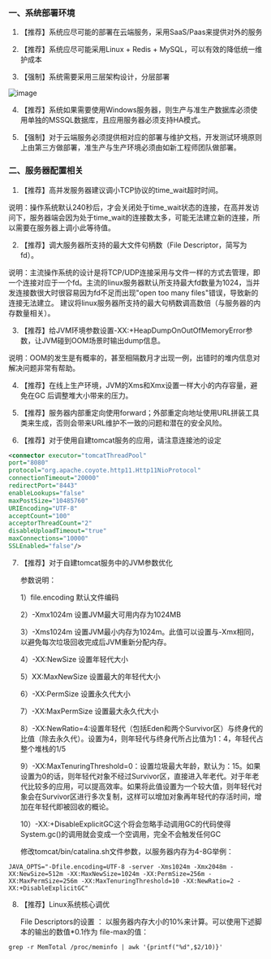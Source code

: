 ### 一、系统部署环境

1. 【推荐】系统应尽可能的部署在云端服务，采用SaaS/Paas来提供对外的服务

2. 【推荐】系统应尽可能采用Linux + Redis + MySQL，可以有效的降低统一维护成本

3. 【强制】系统需要采用三层架构设计，分层部署

![image](https://i.loli.net/2021/04/14/BueDyN7lPEM9d6p.png) 

4. 【推荐】系统如果需要使用Windows服务器，则生产与准生产数据库必须使用单独的MSSQL数据库，且应用服务器必须支持HA模式。

5. 【强制】对于云端服务必须提供相对应的部署与维护文档，开发测试环境原则上由第三方做部署，准生产与生产环境必须由如新工程师团队做部署。



### 二、服务器配置相关

1. 【推荐】高并发服务器建议调小TCP协议的time_wait超时时间。 

说明：操作系统默认240秒后，才会关闭处于time_wait状态的连接，在高并发访问下，服务器端会因为处于time_wait的连接数太多，可能无法建立新的连接，所以需要在服务器上调小此等待值。 

2. 【推荐】调大服务器所支持的最大文件句柄数（File Descriptor，简写为fd）。 

说明：主流操作系统的设计是将TCP/UDP连接采用与文件一样的方式去管理，即一个连接对应于一个fd。主流的linux服务器默认所支持最大fd数量为1024，当并发连接数很大时很容易因为fd不足而出现"open too many files"错误，导致新的连接无法建立。 建议将linux服务器所支持的最大句柄数调高数倍（与服务器的内存数量相关）。 

3. 【推荐】给JVM环境参数设置-XX:+HeapDumpOnOutOfMemoryError参数，让JVM碰到OOM场景时输出dump信息。 

说明：OOM的发生是有概率的，甚至相隔数月才出现一例，出错时的堆内信息对解决问题非常有帮助。 

4. 【推荐】在线上生产环境，JVM的Xms和Xmx设置一样大小的内存容量，避免在GC 后调整堆大小带来的压力。 

5. 【推荐】服务器内部重定向使用forward；外部重定向地址使用URL拼装工具类来生成，否则会带来URL维护不一致的问题和潜在的安全风险。

6. 【推荐】对于使用自建tomcat服务的应用，请注意连接池的设定

```xml
<connector executor="tomcatThreadPool" 
port="8080" 
protocol="org.apache.coyote.http11.Http11NioProtocol"
connectionTimeout="20000"
redirectPort="8443"
enableLookups="false"
maxPostSize="10485760"
URIEncoding="UTF-8"
acceptCount="100"
acceptorThreadCount="2"
disableUploadTimeout="true"
maxConnections="10000"
SSLEnabled="false"/>
```

7. 【推荐】对于自建tomcat服务中的JVM参数优化

   参数说明：

   1）file.encoding 默认文件编码

   2）-Xmx1024m 设置JVM最大可用内存为1024MB

   3）-Xms1024m 设置JVM最小内存为1024m。此值可以设置与-Xmx相同，以避免每次垃圾回收完成后JVM重新分配内存。

   4）-XX:NewSize 设置年轻代大小

   5）XX:MaxNewSize 设置最大的年轻代大小

   6）-XX:PermSize 设置永久代大小

   7）-XX:MaxPermSize 设置最大永久代大小

   8）-XX:NewRatio=4:设置年轻代（包括Eden和两个Survivor区）与终身代的比值（除去永久代）。设置为4，则年轻代与终身代所占比值为1：4，年轻代占整个堆栈的1/5

   9）-XX:MaxTenuringThreshold=0：设置垃圾最大年龄，默认为：15。如果设置为0的话，则年轻代对象不经过Survivor区，直接进入年老代。对于年老代比较多的应用，可以提高效率。如果将此值设置为一个较大值，则年轻代对象会在Survivor区进行多次复制，这样可以增加对象再年轻代的存活时间，增加在年轻代即被回收的概论。

   10）-XX:+DisableExplicitGC这个将会忽略手动调用GC的代码使得 System.gc()的调用就会变成一个空调用，完全不会触发任何GC

   修改tomcat/bin/catalina.sh文件参数，以服务器内存为4-8G举例：

```
JAVA_OPTS="-Dfile.encoding=UTF-8 -server -Xms1024m -Xmx2048m -XX:NewSize=512m -XX:MaxNewSize=1024m -XX:PermSize=256m -XX:MaxPermSize=256m -XX:MaxTenuringThreshold=10 -XX:NewRatio=2 -XX:+DisableExplicitGC"
```

8. 【推荐】Linux系统核心调优

   File Descriptors的设置 ： 以服务器内存大小的10%来计算。可以使用下述脚本的输出的数值*0.1作为 file-max的值：

```
grep -r MemTotal /proc/meminfo | awk '{printf("%d",$2/10)}'
```